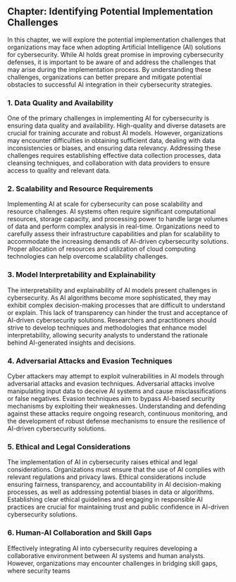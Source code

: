 Chapter: Identifying Potential Implementation Challenges
--------------------------------------------------------

In this chapter, we will explore the potential implementation challenges that organizations may face when adopting Artificial Intelligence (AI) solutions for cybersecurity. While AI holds great promise in improving cybersecurity defenses, it is important to be aware of and address the challenges that may arise during the implementation process. By understanding these challenges, organizations can better prepare and mitigate potential obstacles to successful AI integration in their cybersecurity strategies.

### 1. Data Quality and Availability

One of the primary challenges in implementing AI for cybersecurity is ensuring data quality and availability. High-quality and diverse datasets are crucial for training accurate and robust AI models. However, organizations may encounter difficulties in obtaining sufficient data, dealing with data inconsistencies or biases, and ensuring data relevancy. Addressing these challenges requires establishing effective data collection processes, data cleansing techniques, and collaboration with data providers to ensure access to quality and relevant data.

### 2. Scalability and Resource Requirements

Implementing AI at scale for cybersecurity can pose scalability and resource challenges. AI systems often require significant computational resources, storage capacity, and processing power to handle large volumes of data and perform complex analysis in real-time. Organizations need to carefully assess their infrastructure capabilities and plan for scalability to accommodate the increasing demands of AI-driven cybersecurity solutions. Proper allocation of resources and utilization of cloud computing technologies can help overcome scalability challenges.

### 3. Model Interpretability and Explainability

The interpretability and explainability of AI models present challenges in cybersecurity. As AI algorithms become more sophisticated, they may exhibit complex decision-making processes that are difficult to understand or explain. This lack of transparency can hinder the trust and acceptance of AI-driven cybersecurity solutions. Researchers and practitioners should strive to develop techniques and methodologies that enhance model interpretability, allowing security analysts to understand the rationale behind AI-generated insights and decisions.

### 4. Adversarial Attacks and Evasion Techniques

Cyber attackers may attempt to exploit vulnerabilities in AI models through adversarial attacks and evasion techniques. Adversarial attacks involve manipulating input data to deceive AI systems and cause misclassifications or false negatives. Evasion techniques aim to bypass AI-based security mechanisms by exploiting their weaknesses. Understanding and defending against these attacks require ongoing research, continuous monitoring, and the development of robust defense mechanisms to ensure the resilience of AI-driven cybersecurity solutions.

### 5. Ethical and Legal Considerations

The implementation of AI in cybersecurity raises ethical and legal considerations. Organizations must ensure that the use of AI complies with relevant regulations and privacy laws. Ethical considerations include ensuring fairness, transparency, and accountability in AI decision-making processes, as well as addressing potential biases in data or algorithms. Establishing clear ethical guidelines and engaging in responsible AI practices are crucial for maintaining trust and public confidence in AI-driven cybersecurity solutions.

### 6. Human-AI Collaboration and Skill Gaps

Effectively integrating AI into cybersecurity requires developing a collaborative environment between AI systems and human analysts. However, organizations may encounter challenges in bridging skill gaps, where security teams
